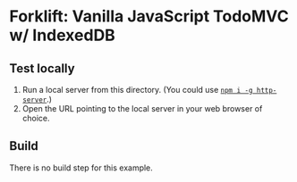 # Forklift: Vanilla JavaScript TodoMVC w/ IndexedDB

## Test locally

1. Run a local server from this directory. (You could use [`npm i -g http-server`](https://github.com/indexzero/http-server).)
2. Open the URL pointing to the local server in your web browser of choice.

## Build

There is no build step for this example.
